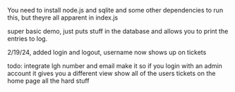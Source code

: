 You need to install node.js and sqlite and some other dependencies to run this, but theyre all apparent in index.js

super basic demo, just puts stuff in the database and allows you to print the entries to log.

2/19/24, added login and logout, username now shows up on tickets

todo:
integrate lgh number and email 
make it so if you login with an admin account it gives you a different view
show all of the users tickets on the home page
all the hard stuff
